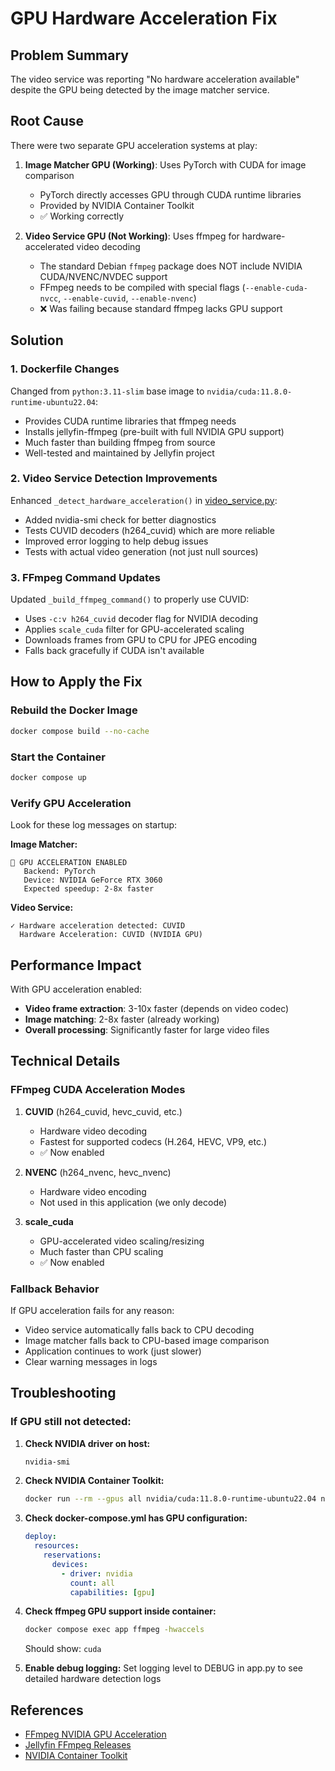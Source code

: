 # GPU Hardware Acceleration Fix

## Problem Summary

The video service was reporting "No hardware acceleration available" despite the GPU being detected by the image matcher service.

## Root Cause

There were two separate GPU acceleration systems at play:

1. **Image Matcher GPU (Working)**: Uses PyTorch with CUDA for image comparison
   - PyTorch directly accesses GPU through CUDA runtime libraries
   - Provided by NVIDIA Container Toolkit
   - ✅ Working correctly

2. **Video Service GPU (Not Working)**: Uses ffmpeg for hardware-accelerated video decoding
   - The standard Debian `ffmpeg` package does NOT include NVIDIA CUDA/NVENC/NVDEC support
   - FFmpeg needs to be compiled with special flags (`--enable-cuda-nvcc`, `--enable-cuvid`, `--enable-nvenc`)
   - ❌ Was failing because standard ffmpeg lacks GPU support

## Solution

### 1. **Dockerfile Changes**
Changed from `python:3.11-slim` base image to `nvidia/cuda:11.8.0-runtime-ubuntu22.04`:
- Provides CUDA runtime libraries that ffmpeg needs
- Installs jellyfin-ffmpeg (pre-built with full NVIDIA GPU support)
- Much faster than building ffmpeg from source
- Well-tested and maintained by Jellyfin project

### 2. **Video Service Detection Improvements**
Enhanced `_detect_hardware_acceleration()` in [video_service.py](services/video_service.py#L45):
- Added nvidia-smi check for better diagnostics
- Tests CUVID decoders (h264_cuvid) which are more reliable
- Improved error logging to help debug issues
- Tests with actual video generation (not just null sources)

### 3. **FFmpeg Command Updates**
Updated `_build_ffmpeg_command()` to properly use CUVID:
- Uses `-c:v h264_cuvid` decoder flag for NVIDIA decoding
- Applies `scale_cuda` filter for GPU-accelerated scaling
- Downloads frames from GPU to CPU for JPEG encoding
- Falls back gracefully if CUDA isn't available

## How to Apply the Fix

### Rebuild the Docker Image
```bash
docker compose build --no-cache
```

### Start the Container
```bash
docker compose up
```

### Verify GPU Acceleration
Look for these log messages on startup:

**Image Matcher:**
```
🚀 GPU ACCELERATION ENABLED
   Backend: PyTorch
   Device: NVIDIA GeForce RTX 3060
   Expected speedup: 2-8x faster
```

**Video Service:**
```
✓ Hardware acceleration detected: CUVID
  Hardware Acceleration: CUVID (NVIDIA GPU)
```

## Performance Impact

With GPU acceleration enabled:
- **Video frame extraction**: 3-10x faster (depends on video codec)
- **Image matching**: 2-8x faster (already working)
- **Overall processing**: Significantly faster for large video files

## Technical Details

### FFmpeg CUDA Acceleration Modes

1. **CUVID** (h264_cuvid, hevc_cuvid, etc.)
   - Hardware video decoding
   - Fastest for supported codecs (H.264, HEVC, VP9, etc.)
   - ✅ Now enabled

2. **NVENC** (h264_nvenc, hevc_nvenc)
   - Hardware video encoding
   - Not used in this application (we only decode)

3. **scale_cuda**
   - GPU-accelerated video scaling/resizing
   - Much faster than CPU scaling
   - ✅ Now enabled

### Fallback Behavior

If GPU acceleration fails for any reason:
- Video service automatically falls back to CPU decoding
- Image matcher falls back to CPU-based image comparison
- Application continues to work (just slower)
- Clear warning messages in logs

## Troubleshooting

### If GPU still not detected:

1. **Check NVIDIA driver on host:**
   ```bash
   nvidia-smi
   ```

2. **Check NVIDIA Container Toolkit:**
   ```bash
   docker run --rm --gpus all nvidia/cuda:11.8.0-runtime-ubuntu22.04 nvidia-smi
   ```

3. **Check docker-compose.yml has GPU configuration:**
   ```yaml
   deploy:
     resources:
       reservations:
         devices:
           - driver: nvidia
             count: all
             capabilities: [gpu]
   ```

4. **Check ffmpeg GPU support inside container:**
   ```bash
   docker compose exec app ffmpeg -hwaccels
   ```
   Should show: `cuda`

5. **Enable debug logging:**
   Set logging level to DEBUG in app.py to see detailed hardware detection logs

## References

- [FFmpeg NVIDIA GPU Acceleration](https://docs.nvidia.com/video-technologies/video-codec-sdk/ffmpeg-with-nvidia-gpu/)
- [Jellyfin FFmpeg Releases](https://github.com/jellyfin/jellyfin-ffmpeg/releases)
- [NVIDIA Container Toolkit](https://docs.nvidia.com/datacenter/cloud-native/container-toolkit/latest/index.html)
